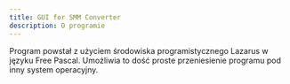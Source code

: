 ```yaml
---
title: GUI for SMM Converter
description: O programie
---
```


Program powstał z użyciem środowiska programistycznego Lazarus w języku Free Pascal. Umożliwia to dość proste przeniesienie programu pod inny system operacyjny.